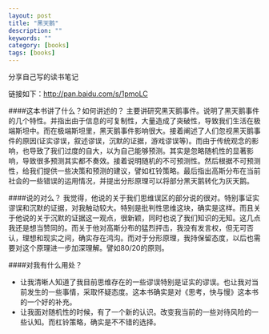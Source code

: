 ```yaml
---
layout: post
title: "黑天鹅"
description: ""
keywords: ""
category: [books]
tags: [books]
---
```


分享自己写的读书笔记

链接如下：http://pan.baidu.com/s/1pmoLC

####这本书讲了什么？如何讲述的？
主要讲研究黑天鹅事件。说明了黑天鹅事件的几个特性。并指出由于信息的可复制性，大量造成了突破性，导致我们生活在极端斯坦中。而在极端斯坦里，黑天鹅事件影响很大。接着阐述了人们忽视黑天鹅事件的原因(证实谬误，叙述谬误，沉默的证据，游戏谬误等)。而由于传统观念的影响，也导致了我们过度的自大，以为自己能够预测。其实是忽略随机性的显著影响，导致很多预测其实都不奏效。接着说明随机的不可预测性。然后根据不可预测性，给我们提供一些决策和预测的建议，譬如杠铃策略。最后指出高斯分布在当前社会的一些错误的运用情况，并提出分形原理可以将部分黑天鹅转化为灰天鹅。


####说的对么？
我觉得，他说的关于我们思维误区的部分说的很对。特别事证实谬误和沉默的证据，对我触动较大。特别是批判性思维这块，确实是这样。而且关于他说的关于沉默的证据这一观点，很新颖，同时也说了我们知识的无知。这几点我还是想当赞同的。而关于他对高斯分布的猛烈抨击，我没有发言权，但无可否认，理想和现实之间，确实存在鸿沟。而对于分形原理，我持保留态度，以后也需要对这个原理进一步加深理解。譬如80/20的原则。

####对我有什么用处？
 
 * 让我清晰人知道了我目前思维存在的一些谬误特别是证实的谬误。也让我对当前发生的一些事情，采取怀疑态度。这本书确实是对《思考，快与慢》这本书的一个好的补充。
 * 让我面对随机性的时候，有了一个新的认识。改变我当前的一些对待风险的一些认知。而杠铃策略，确实是不不错的选择。